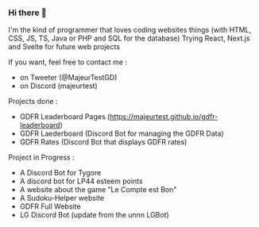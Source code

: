 ### Hi there 👋

I'm the kind of programmer that loves coding websites things (with HTML, CSS, JS, TS, Java or PHP and SQL for the database)
Trying React, Next.js and Svelte for future web projects

If you want, feel free to contact me : 
 - on Tweeter (@MajeurTestGD) 
 - on Discord (majeurtest)

Projects done : 
 - GDFR Leaderboard Pages (https://majeurtest.github.io/gdfr-leaderboard)
 - GDFR Laederboard (Discord Bot for managing the GDFR Data)
 - GDFR Rates (Discord Bot that displays GDFR rates)

Project in Progress : 
 - A Discord Bot for Tygore
 - A discord bot for LP44 esteem points
 - A website about the game "Le Compte est Bon"
 - A Sudoku-Helper website 
 - GDFR Full Website
 - LG Discord Bot (update from the unnn LGBot)

<!--
**MajeurTest/majeurtest** is a ✨ _special_ ✨ repository because its `README.md` (this file) appears on your GitHub profile.

Here are some ideas to get you started:

- 🔭 I’m currently working on a website that is taking time for me
- 🌱 I’m currently learning how to use JS effects
- 👯 I’m looking to collaborate on ...
- 🤔 I’m looking for help with ...
- 💬 Ask me about coding in Python, Java, HTML, CSS, JS, PHP and SQL if you want
- 📫 How to reach me: fell free to contact me on Discord (MajeurTest#7012) or on tweeter (@MajeurTestGD)
- 😄 Pronouns: ...
- ⚡ Fun fact: I love coding (what a surprise)
-->

